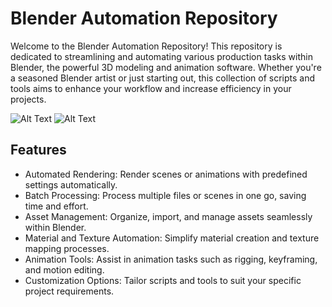 # Blender Automation Repository

Welcome to the Blender Automation Repository! This repository is dedicated to streamlining and automating various production tasks within Blender, the powerful 3D modeling and animation software. Whether you're a seasoned Blender artist or just starting out, this collection of scripts and tools aims to enhance your workflow and increase efficiency in your projects.

![Alt Text](https://github.com/ri-izdo/Blender-Automation/blob/main/sources/test%20Sketch.jpg)
![Alt Text](https://github.com/ri-izdo/Blender-Automation/blob/main/sources/autonomous_humans.gif)

## Features

- Automated Rendering: Render scenes or animations with predefined settings automatically.
- Batch Processing: Process multiple files or scenes in one go, saving time and effort.
- Asset Management: Organize, import, and manage assets seamlessly within Blender.
- Material and Texture Automation: Simplify material creation and texture mapping processes.
- Animation Tools: Assist in animation tasks such as rigging, keyframing, and motion editing.
- Customization Options: Tailor scripts and tools to suit your specific project requirements.